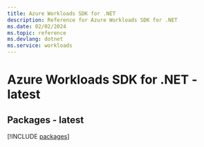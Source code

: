 ```yaml
---
title: Azure Workloads SDK for .NET
description: Reference for Azure Workloads SDK for .NET
ms.date: 02/02/2024
ms.topic: reference
ms.devlang: dotnet
ms.service: workloads
---
```

# Azure Workloads SDK for .NET - latest
## Packages - latest
[!INCLUDE [packages](workloads-index.md)]